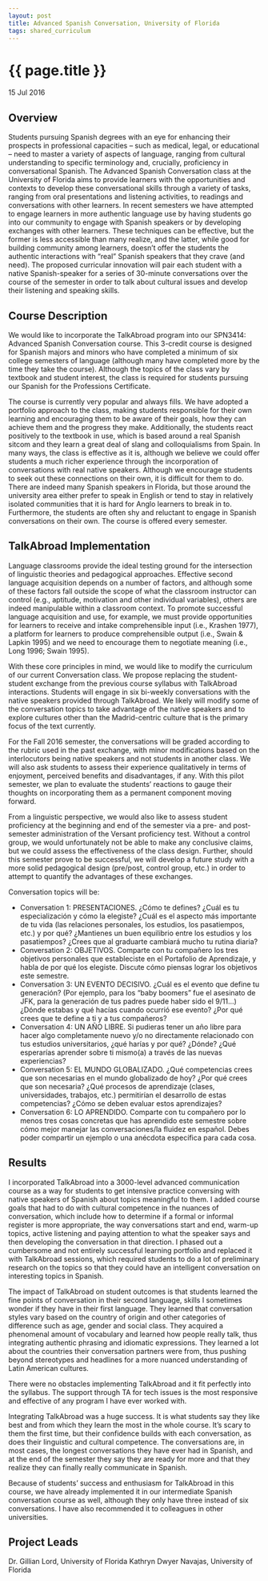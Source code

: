 ```yaml
---
layout: post
title: Advanced Spanish Conversation, University of Florida
tags: shared_curriculum
---
```


# {{ page.title }}

15 Jul 2016

## Overview

Students pursuing Spanish degrees with an eye for enhancing their prospects in professional capacities – such as medical, legal, or educational – need to master a variety of aspects of language, ranging from cultural understanding to specific terminology and, crucially, proficiency in conversational Spanish. The Advanced Spanish Conversation class at the University of Florida aims to provide learners with the opportunities and contexts to develop these conversational skills through a variety of tasks, ranging from oral presentations and listening activities, to readings and conversations with other learners. In recent semesters we have attempted to engage learners in more authentic language use by having students go into our community to engage with Spanish speakers or by developing exchanges with other learners. These techniques can be effective, but the former is less accessible than many realize, and the latter, while good for building community among learners, doesn’t offer the students the authentic interactions with “real” Spanish speakers that they crave (and need). The proposed curricular innovation will pair each student with a native Spanish-speaker for a series of 30-minute conversations over the course of the semester in order to talk about cultural issues and develop their listening and speaking skills.
 
## Course Description

We would like to incorporate the TalkAbroad program into our SPN3414: Advanced Spanish Conversation course. This 3-credit course is designed for Spanish majors and minors who have completed a minimum of six college semesters of language (although many have completed more by the time they take the course). Although the topics of the class vary by textbook and student interest, the class is required for students pursuing our Spanish for the Professions Certificate.

The course is currently very popular and always fills. We have adopted a portfolio approach to the class, making students responsible for their own learning and encouraging them to be aware of their goals, how they can achieve them and the progress they make. Additionally, the students react positively to the textbook in use, which is based around a real Spanish sitcom and they learn a great deal of slang and colloquialisms from Spain. In many ways, the class is effective as it is, although we believe we could offer students a much richer experience through the incorporation of conversations with real native speakers. Although we encourage students to seek out these connections on their own, it is difficult for them to do. There are indeed many Spanish speakers in Florida, but those around the university area either prefer to speak in English or tend to stay in relatively isolated communities that it is hard for Anglo learners to break in to. Furthermore, the students are often shy and reluctant to engage in Spanish conversations on their own. The course is offered every semester.

## TalkAbroad Implementation

Language classrooms provide the ideal testing ground for the intersection of linguistic theories and pedagogical approaches. Effective second language acquisition depends on a number of factors, and although some of these factors fall outside the scope of what the classroom instructor can control (e.g., aptitude, motivation and other individual variables), others are indeed manipulable within a classroom context. To promote successful language acquisition and use, for example, we must provide opportunities for learners to receive and intake comprehensible input (i.e., Krashen 1977), a platform for learners to produce comprehensible output (i.e., Swain & Lapkin 1995) and we need to encourage them to negotiate meaning (i.e., Long 1996; Swain 1995).

With these core principles in mind, we would like to modify the curriculum of our current Conversation class. We propose replacing the student-student exchange from the previous course syllabus with TalkAbroad interactions. Students will engage in six bi-weekly conversations with the native speakers provided through TalkAbroad. We likely will modify some of the conversation topics to take advantage of the native speakers and to explore cultures other than the Madrid-centric culture that is the primary focus of the text currently.

For the Fall 2016 semester, the conversations will be graded according to the rubric used in the past exchange, with minor modifications based on the interlocutors being native speakers and not students in another class. We will also ask students to assess their experience qualitatively in terms of enjoyment, perceived benefits and disadvantages, if any. With this pilot semester, we plan to evaluate the students’ reactions to gauge their thoughts on incorporating them as a permanent component moving forward.

From a linguistic perspective, we would also like to assess student proficiency at the beginning and end of the semester via a pre- and post-semester administration of the Versant proficiency test. Without a control group, we would unfortunately not be able to make any conclusive claims, but we could assess the effectiveness of the class design. Further, should this semester prove to be successful, we will develop a future study with a more solid pedagogical design (pre/post, control group, etc.) in order to attempt to quantify the advantages of these exchanges.

Conversation topics will be:

* Conversation 1:  PRESENTACIONES. ¿Cómo te defines? ¿Cuál es tu especialización y cómo la elegiste? ¿Cuál es el aspecto más importante de tu vida (las relaciones personales, los estudios, los pasatiempos, etc.) y por qué? ¿Mantienes un buen equilibrio entre los estudios y los pasatiempos? ¿Crees que al graduarte cambiará mucho tu rutina diaria?
* Conversation 2: OBJETIVOS. Comparte con tu compañero los tres objetivos personales que estableciste en el Portafolio de Aprendizaje, y habla de por qué los elegiste. Discute cómo piensas lograr los objetivos este semestre.
* Conversation 3: UN EVENTO DECISIVO. ¿Cuál es el evento que define tu generación? (Por ejemplo, para los “baby boomers” fue el asesinato de JFK, para la generación de tus padres puede haber sido el 9/11...) ¿Dónde estabas y qué hacías cuando ocurrió ese evento? ¿Por qué crees que te define a ti y a tus compañeros?
* Conversation 4: UN AÑO LIBRE. Si pudieras tener un año libre para hacer algo completamente nuevo y/o no directamente relacionado con tus estudios universitarios, ¿qué harías y por qué? ¿Dónde? ¿Qué esperarías aprender sobre ti mismo(a) a través de las nuevas experiencias?
* Conversation 5: EL MUNDO GLOBALIZADO. ¿Qué competencias crees que son necesarias en el mundo globalizado de hoy? ¿Por qué crees que son necesaria? ¿Qué procesos de aprendizaje (clases, universidades, trabajos, etc.) permitirían el desarrollo de estas competencias? ¿Cómo se deben evaluar estos aprendizajes?
* Conversation 6: LO APRENDIDO. Comparte con tu compañero por lo menos tres cosas concretas que has aprendido este semestre sobre cómo mejor manejar las conversaciones/la fluidez en español. Debes poder compartir un ejemplo o una anécdota específica para cada cosa.

## Results

I incorporated TalkAbroad into a 3000-level advanced communication course as a way for students to get intensive practice conversing with native speakers of Spanish about topics meaningful to them. I added course goals that had to do with cultural competence in the nuances of conversation, which include how to determine if a formal or informal register is more appropriate, the way conversations start and end, warm-up topics, active listening and paying attention to what the speaker says and then developing the conversation in that direction. I phased out a cumbersome and not entirely successful learning portfolio and replaced it with TalkAbroad sessions, which required students to do a lot of preliminary research on the topics so that they could have an intelligent conversation on interesting topics in Spanish.

The impact of TalkAbroad on student outcomes is that students learned the fine points of conversation in their second language, skills I sometimes wonder if they have in their first language. They learned that conversation styles vary based on the country of origin and other categories of difference such as age, gender and social class. They acquired a phenomenal amount of vocabulary and learned how people really talk, thus integrating authentic phrasing and idiomatic expressions. They learned a lot about the countries their conversation partners were from, thus pushing beyond stereotypes and headlines for a more nuanced understanding of Latin American cultures.

There were no obstacles implementing TalkAbroad and it fit perfectly into the syllabus. The support through TA for tech issues is the most responsive and effective of any program I have ever worked with.

Integrating TalkAbroad was a huge success. It is what students say they like best and from which they learn the most in the whole course. It’s scary to them the first time, but their confidence builds with each conversation, as does their linguistic and cultural competence. The conversations are, in most cases, the longest conversations they have ever had in Spanish, and at the end of the semester they say they are ready for more and that they realize they can finally really communicate in Spanish.

Because of students’ success and enthusiasm for TalkAbroad in this course, we have already implemented it in our intermediate Spanish conversation course as well, although they only have three instead of six conversations. I have also recommended it to colleagues in other universities.

## Project Leads

Dr. Gillian Lord, University of Florida
Kathryn Dwyer Navajas, University of Florida